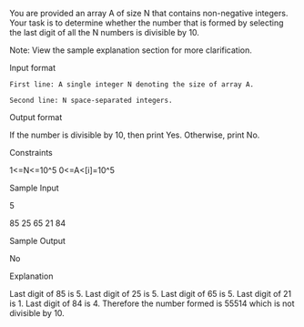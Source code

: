 You are provided an array A of size N that contains non-negative integers. Your task is to determine whether the number that is formed by selecting the last digit of all the N numbers is divisible by 10.

Note: View the sample explanation section for more clarification.

Input format

    First line: A single integer N denoting the size of array A. 

    Second line: N space-separated integers.

Output format

If the number is divisible by 10, then print Yes. Otherwise, print No.

Constraints

1<=N<=10^5
0<=A<[i]=10^5

Sample Input

5

85 25 65 21 84


Sample Output

No


Explanation 

Last digit of 85 is 5.
Last digit of 25 is 5.
Last digit of 65 is 5.
Last digit of 21 is 1.
Last digit of 84 is 4.
Therefore the number formed is 55514 which is not divisible by 10.
